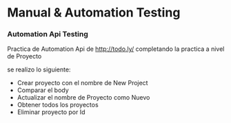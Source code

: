 # Manual & Automation Testing

### Automation Api Testing

Practica de Automation Api de http://todo.ly/ 
completando la practica a nivel de Proyecto

se realizo lo siguiente:

* Crear proyecto con  el nombre de New Project
* Comparar el body
* Actualizar el nombre de Proyecto como Nuevo
* Obtener todos los proyectos
* Eliminar proyecto por Id
